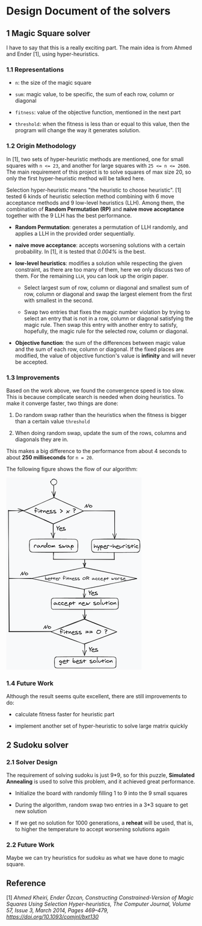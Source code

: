 # Design Document of the solvers

## 1 Magic Square solver

I have to say that this is a really exciting part. The main idea is from Ahmed and Ender [1], using hyper-heuristics.

### 1.1 Representations

- `n`: the size of the magic square

- `sum`: magic value, to be specific, the sum of each row, column or diagonal

- `fitness`: value of the objective function, mentioned in the next part

- `threshold`: when the fitness is less than or equal to this value, then the program will change the way it generates solution.

### 1.2 Origin Methodology

In [1], two sets of hyper-heuristic methods are mentioned, one for small squares with `n <= 23`, and another for large squares with `25 <= n <= 2600`. The main requirement of this project is to solve squares of max size 20, so only the first hyper-heuristic method will be talked here.

Selection hyper-heuristic means "the heuristic to choose heuristic". [1] tested 6 kinds of heuristic selection method combining with 6 move acceptance methods and 9 low-level heuristics (LLH). Among them, the combination of **Random Permutation (RP)** and **naive move acceptance** together with the 9 LLH has the best performance.

- **Random Permutation**: generates a permutation of LLH randomly, and applies a LLH in the provided order sequentially.
  
- **naive move acceptance**: accepts worsening solutions with a certain probability. In [1], it is tested that *0.004%* is the best.
  
- **low-level heuristics**: modifies a solution while respecting the given constraint, as there are too many of them, here we only discuss two of them. For the remaining `LLH`, you can look up the origin paper.
    - Select largest sum of row, column or diagonal and
      smallest sum of row, column or diagonal and swap the
      largest element from the first with smallest in the second.
      
    - Swap two entries that fixes the magic number
      violation by trying to select an entry that is not in a row,
      column or diagonal satisfying the magic rule. Then swap
      this entry with another entry to satisfy, hopefully, the
      magic rule for the selected row, column or diagonal.
  
- **Objective function**: the sum of the differences between magic value and the sum of each row, column or diagonal. If the fixed places are modified, the value of objective function's value is **infinity** and will never be accepted.

### 1.3 Improvements

Based on the work above, we found the convergence speed is too slow. This is because complicate search is needed when doing heuristics. To make it converge faster, two things are done:

1. Do random swap rather than the heuristics when the fitness is bigger than a certain value `threshold`
    
2. When doing random swap, update the sum of the rows, columns and diagonals they are in. 

This makes a big difference to the performance from about 4 seconds to about **250 milliseconds** for `n = 20`.

The following figure shows the flow of our algorithm:

<img src="./image/algorithm.png" alt="img" style="zoom:50%;" />

### 1.4 Future Work

Although the result seems quite excellent, there are still improvements to do:

- calculate fitness faster for heuristic part

- implement another set of hyper-heuristic to solve large matrix quickly

## 2 Sudoku solver

### 2.1 Solver Design

The requirement of solving sudoku is just 9*9, so for this puzzle, **Simulated Annealing** is used to solve this problem, and it achieved great performance. 

- Initialize the board with randomly filling 1 to 9 into the 9 small squares

- During the algorithm, random swap two entries in a 3*3 square to get new solution

- If we get no solution for 1000 generations, a **reheat** will be used, that is, to higher the temperature to accept worsening solutions again

### 2.2 Future Work

Maybe we can try heuristics for sudoku as what we have done to magic square.

## Reference

[1] *Ahmed Kheiri, Ender Özcan, Constructing Constrained-Version of Magic Squares Using 
Selection Hyper-heuristics, The Computer Journal, Volume 57, Issue 3, March 2014, Pages 469–479, 
https://doi.org/10.1093/comjnl/bxt130*